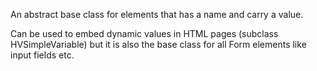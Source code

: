 An abstract base class for elements that has a name and carry a value.

Can be used to embed dynamic values in HTML pages (subclass HVSimpleVariable) but it is also the base class for all Form elements like input fields etc.